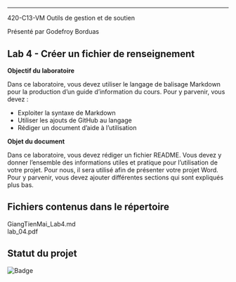 # 
___

420-C13-VM Outils de gestion et de soutien

Présenté par Godefroy Borduas

## Lab 4 - Créer un fichier de renseignement

**Objectif du laboratoire**

Dans ce laboratoire, vous devez utiliser le langage de balisage Markdown pour la production 
d’un guide d’information du cours. Pour y parvenir, vous devez :
- Exploiter la syntaxe de Markdown
- Utiliser les ajouts de GitHub au langage
- Rédiger un document d’aide à l’utilisation

**Objet du document**

Dans ce laboratoire, vous devez rédiger un fichier README. Vous devez y donner l’ensemble 
des informations utiles et pratique pour l’utilisation de votre projet. Pour nous, il sera utilisé afin 
de présenter votre projet Word. Pour y parvenir, vous devez ajouter différentes sections qui 
sont expliqués plus bas.



## Fichiers contenus dans le répertoire
GiangTienMai_Lab4.md   
lab_04.pdf


## Statut du projet
![Badge](https://img.shields.io/badge/Lab%204%20--%20Markdown-Termin%C3%A9-brightgreen)
